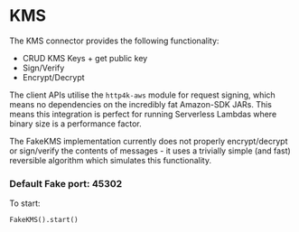 # KMS

The KMS connector provides the following functionality:
- CRUD KMS Keys + get public key
- Sign/Verify
- Encrypt/Decrypt

The client APIs utilise the `http4k-aws` module for request signing, which means no dependencies on the incredibly fat Amazon-SDK JARs. This means this integration is perfect for running Serverless Lambdas where binary size is a performance factor.

The FakeKMS implementation currently does not properly encrypt/decrypt or sign/verify the contents of messages - it uses a trivially simple (and fast) reversible algorithm which simulates this functionality.

### Default Fake port: 45302

To start:
```
FakeKMS().start()
```
